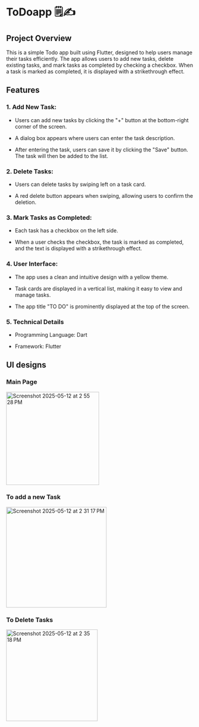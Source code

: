 # ToDoapp  :spiral_notepad::writing_hand:

## Project Overview
This is a simple Todo app built using Flutter, designed to help users manage their tasks efficiently. The app allows users to add new tasks, delete existing tasks, and mark tasks as completed by checking a checkbox. When a task is marked as completed, it is displayed with a strikethrough effect.

## Features
### 1. Add New Task:
- Users can add new tasks by clicking the "+" button at the bottom-right corner of the screen.
* A dialog box appears where users can enter the task description.
+ After entering the task, users can save it by clicking the "Save" button. The task will then be added to the list.
### 2. Delete Tasks:
- Users can delete tasks by swiping left on a task card.
+ A red delete button appears when swiping, allowing users to confirm the deletion.
### 3. Mark Tasks as Completed:
- Each task has a checkbox on the left side.
+ When a user checks the checkbox, the task is marked as completed, and the text is displayed with a strikethrough effect.
### 4. User Interface:
- The app uses a clean and intuitive design with a yellow theme.
+ Task cards are displayed in a vertical list, making it easy to view and manage tasks.
* The app title "TO DO" is prominently displayed at the top of the screen.
### 5. Technical Details
- Programming Language: Dart
+ Framework: Flutter

## UI designs
### Main Page
<img width="250" alt="Screenshot 2025-05-12 at 2 55 28 PM" src="https://github.com/user-attachments/assets/af66870c-8783-44c6-8768-b527b30fc577" />

### To add a new Task
<img width="270" alt="Screenshot 2025-05-12 at 2 31 17 PM" src="https://github.com/user-attachments/assets/010dd615-b3b4-4ea5-8250-efbdc11ef3af" />

### To Delete Tasks
<img width="246" alt="Screenshot 2025-05-12 at 2 35 18 PM" src="https://github.com/user-attachments/assets/8e62f13e-838a-43aa-b4d5-dcd0a59a6f19" />

